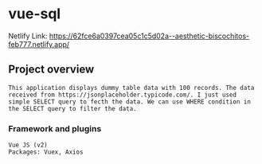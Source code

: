 # vue-sql

Netlify Link: https://62fce6a0397cea05c1c5d02a--aesthetic-biscochitos-feb777.netlify.app/

## Project overview
```
This application displays dummy table data with 100 records. The data received from https://jsonplaceholder.typicode.com/. I just used simple SELECT query to fecth the data. We can use WHERE condition in the SELECT query to filter the data. 
```

### Framework and plugins
```
Vue JS (v2)
Packages: Vuex, Axios
